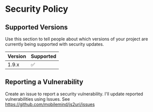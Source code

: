 # Security Policy

## Supported Versions

Use this section to tell people about which versions of your project are
currently being supported with security updates.

| Version | Supported          |
| ------- | ------------------ |
|  1.9.x  | :white_check_mark: |

## Reporting a Vulnerability

Create an issue to report a security vulnerability.
I'll update reported vulnerabilities using Issues.
See <https://github.com/mobilemind/js2uri/issues>
